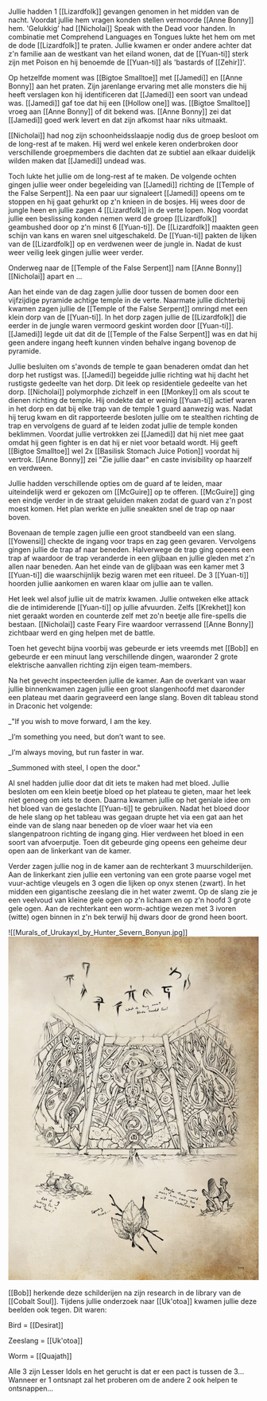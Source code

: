 Jullie hadden 1 [[Lizardfolk]] gevangen genomen in het midden van de nacht. Voordat jullie hem vragen konden stellen vermoorde [[Anne Bonny]] hem. 'Gelukkig' had [[Nicholai]] Speak with the Dead voor handen. In combinatie met Comprehend Languages en Tongues lukte het hem om met de dode [[Lizardfolk]] te praten. Jullie kwamen er onder andere achter dat z'n familie aan de westkant van het eiland wonen, dat de [[Yuan-ti]] sterk zijn met Poison en hij benoemde de [[Yuan-ti]] als 'bastards of [[Zehir]]'. 

Op hetzelfde moment was [[Bigtoe Smalltoe]] met [[Jamedi]] en [[Anne Bonny]] aan het praten. Zijn jarenlange ervaring met alle monsters die hij heeft verslagen kon hij identificeren dat [[Jamedi]] een soort van undead was. [[Jamedi]] gaf toe dat hij een [[Hollow one]] was. [[Bigtoe Smalltoe]] vroeg aan [[Anne Bonny]] of dit bekend was. [[Anne Bonny]] zei dat [[Jamedi]] goed werk levert en dat zijn afkomst haar niks uitmaakt. 

[[Nicholai]] had nog zijn schoonheidsslaapje nodig dus de groep besloot om de long-rest af te maken. Hij werd wel enkele keren onderbroken door verschillende groepmembers die dachten dat ze subtiel aan elkaar duidelijk wilden maken dat [[Jamedi]] undead was.

Toch lukte het jullie om de long-rest af te maken. De volgende ochten gingen jullie weer onder begeleiding van [[Jamedi]] richting de [[Temple of the False Serpent]]. Na een paar uur signaleert [[Jamedi]] opeens om te stoppen en hij gaat gehurkt op z'n knieen in de bosjes. Hij wees door de jungle heen en jullie zagen 4 [[Lizardfolk]] in de verte lopen. Nog voordat jullie een beslissing konden nemen werd de groep [[Lizardfolk]] geambushed door op z'n minst 6 [[Yuan-ti]]. De [[Lizardfolk]] maakten geen schijn van kans en waren snel uitgeschakeld. De [[Yuan-ti]] pakten de lijken van de [[Lizardfolk]] op en verdwenen weer de jungle in. Nadat de kust weer veilig leek gingen jullie weer verder.

Onderweg naar de [[Temple of the False Serpent]] nam [[Anne Bonny]] [[Nicholai]] apart en ...

Aan het einde van de dag zagen jullie door tussen de bomen door een vijfzijdige pyramide achtige temple in de verte. Naarmate jullie dichterbij kwamen zagen jullie de [[Temple of the False Serpent]] omringd met een klein dorp van de [[Yuan-ti]]. In het dorp zagen jullie de [[Lizardfolk]] die eerder in de jungle waren vermoord geskint worden door [[Yuan-ti]]. [[Jamedi]] legde uit dat dit de [[Temple of the False Serpent]] was en dat hij geen andere ingang heeft kunnen vinden behalve ingang bovenop de pyramide. 

Jullie besluiten om s'avonds de temple te gaan benaderen omdat dan het dorp het rustigst was. [[Jamedi]] begeidde jullie richting wat hij dacht het rustigste gedeelte van het dorp. Dit leek op residentiele gedeelte van het dorp. [[Nicholai]] polymorphde zichzelf in een [[Monkey]] om als scout te dienen richting de temple. Hij ondekte dat er weinig [[Yuan-ti]] actief waren in het dorp en dat bij elke trap van de temple 1 guard aanwezig was. Nadat hij terug kwam en dit rapporteerde besloten jullie om te stealthen richting de trap en vervolgens de guard af te leiden zodat jullie de temple konden beklimmen. Voordat jullie vertrokken zei [[Jamedi]] dat hij niet mee gaat omdat hij geen fighter is en dat hij er niet voor betaald wordt. Hij geeft [[Bigtoe Smalltoe]] wel 2x [[Basilisk Stomach Juice Potion]] voordat hij vertrok. [[Anne Bonny]] zei "Zie jullie daar" en caste invisibility op haarzelf en verdween.

Jullie hadden verschillende opties om de guard af te leiden, maar uiteindelijk werd er gekozen om [[McGuire]] op te offeren. [[McGuire]] ging een eindje verder in de straat geluiden maken zodat de guard van z'n post moest komen. Het plan werkte en jullie sneakten snel de trap op naar boven. 

Bovenaan de temple zagen jullie een groot standbeeld van een slang. [[Yowensi]] checkte de ingang voor traps en zag geen gevaren. Vervolgens gingen jullie de trap af naar beneden. Halverwege de trap ging opeens een trap af waardoor de trap veranderde in een glijbaan en jullie gleden met z'n allen naar beneden. Aan het einde van de glijbaan was een kamer met 3 [[Yuan-ti]] die waarschijnlijk bezig waren met een ritueel. De 3 [[Yuan-ti]] hoorden jullie aankomen en waren klaar om jullie aan te vallen.

Het leek wel alsof jullie uit de matrix kwamen. Jullie ontweken elke attack die de intimiderende [[Yuan-ti]] op jullie afvuurden. Zelfs [[Krekhet]] kon niet geraakt worden en counterde zelf met zo'n beetje alle fire-spells die bestaan. [[Nicholai]] caste Feary Fire waardoor verrassend [[Anne Bonny]] zichtbaar werd en ging helpen met de battle. 

Toen het gevecht bijna voorbij was gebeurde er iets vreemds met [[Bob]] en gebeurde er een minuut lang verschillende dingen, waaronder 2 grote elektrische aanvallen richting zijn eigen team-members.

Na het gevecht inspecteerden jullie de kamer. Aan de overkant van waar jullie binnenkwamen zagen jullie een groot slangenhoofd met daaronder een plateau met daarin gegraveerd een lange slang. Boven dit tableau stond in Draconic het volgende:

_"If you wish to move forward, I am the key.

_I’m something you need, but don’t want to see.

_I’m always moving, but run faster in war.

_Summoned with steel, I open the door."

Al snel hadden jullie door dat dit iets te maken had met bloed. Jullie besloten om een klein beetje bloed op het plateau te gieten, maar het leek niet genoeg om iets te doen. Daarna kwamen jullie op het geniale idee om het bloed van de geslachte [[Yuan-ti]] te gebruiken. Nadat het bloed door de hele slang op het tableau was gegaan drupte het via een gat aan het einde van de slang naar beneden op de vloer waar het via een slangenpatroon richting de ingang ging. Hier verdween het bloed in een soort van afvoerputje. Toen dit gebeurde ging opeens een geheime deur open aan de linkerkant van de kamer. 

Verder zagen jullie nog in de kamer aan de rechterkant 3 muurschilderijen. Aan de linkerkant zien jullie een vertoning van een grote paarse vogel met vuur-achtige vleugels en 3 ogen die lijken op onyx stenen (zwart). In het midden een gigantische zeeslang die in het water zwemt. Op de slang zie je een veelvoud van kleine gele ogen op z'n lichaam en op z'n hoofd 3 grote gele ogen. Aan de rechterkant een worm-achtige wezen met 3 ivoren (witte) ogen binnen in z'n bek terwijl hij dwars door de grond heen boort.

![[Murals_of_Urukayxl_by_Hunter_Severn_Bonyun.jpg]]
<img src="/assets/Murals_of_Urukayxl_by_Hunter_Severn_Bonyun.jpg"/>

[[Bob]] herkende deze schilderijen na zijn research in de library van de [[Cobalt Soul]]. Tijdens jullie onderzoek naar [[Uk'otoa]] kwamen jullie deze beelden ook tegen. Dit waren:

Bird = [[Desirat]]

Zeeslang = [[Uk'otoa]]

Worm = [[Quajath]]

Alle 3 zijn Lesser Idols en het gerucht is dat er een pact is tussen de 3... Wanneer er 1 ontsnapt zal het proberen om de andere 2 ook helpen te ontsnappen...

